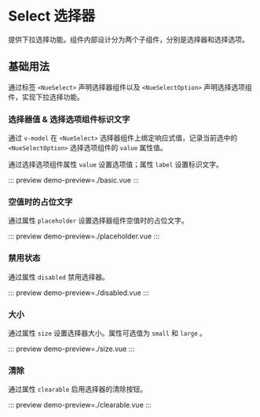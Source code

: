 # Select 选择器

提供下拉选择功能。组件内部设计分为两个子组件，分别是选择器和选择选项。

## 基础用法

通过标签 `<NueSelect>` 声明选择器组件以及 `<NueSelectOption>` 声明选择选项组件，实现下拉选择功能。

### 选择器值 & 选择选项组件标识文字

通过 `v-model` 在 `<NueSelect>` 选择器组件上绑定响应式值，记录当前选中的 `<NueSelectOption>` 选择选项组件的
`value` 属性值。

通过选择选项组件属性 `value` 设置选项值；属性 `label` 设置标识文字。

::: preview
demo-preview=./basic.vue
:::

### 空值时的占位文字

通过属性 `placeholder` 设置选择器组件空值时的占位文字。

::: preview
demo-preview=./placeholder.vue
:::

### 禁用状态

通过属性 `disabled` 禁用选择器。

::: preview
demo-preview=./disabled.vue
:::

### 大小

通过属性 `size` 设置选择器大小。属性可选值为 `small` 和 `large` 。

::: preview
demo-preview=./size.vue
:::

### 清除

通过属性 `clearable` 启用选择器的清除按钮。

::: preview
demo-preview=./clearable.vue
:::
